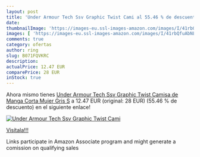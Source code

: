 ```yaml
---
layout: post
title: 'Under Armour Tech Ssv Graphic Twist Cami al 55.46 % de descuento'
date: 
thumbnailImage: 'https://images-eu.ssl-images-amazon.com/images/I/41rbQfuAbNL._SL200_.jpg'
images: [ 'https://images-eu.ssl-images-amazon.com/images/I/41rbQfuAbNL._SL200_.jpg' ]
comments: true
category: ofertas
author: ring
slug: B071FQVKRC
description:
actualPrice: 12.47 EUR
comparePrice: 28 EUR
inStock: true
---
```


Ahora mismo tienes [Under Armour Tech Ssv Graphic Twist Camisa de Manga Corta  Mujer  Gris  S](https://www.amazon.es/dp/B071FQVKRC/?tag=tolees-21) a 12.47 EUR (original: 28 EUR) (55.46 %  de descuento) en el siguiente enlace!

[![Under Armour Tech Ssv Graphic Twist Cami](https://images-eu.ssl-images-amazon.com/images/I/41rbQfuAbNL._SL200_.jpg)](https://www.amazon.es/dp/B071FQVKRC/?tag=tolees-21)

[Visítala!!!](https://www.amazon.es/dp/B071FQVKRC/?tag=tolees-21)

Links participate in Amazon Associate program and might generate a comission on qualifying sales
